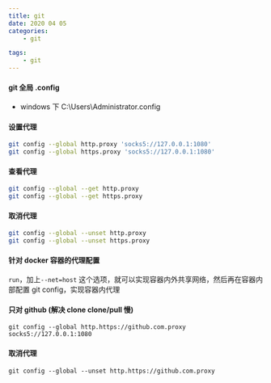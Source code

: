 ```yaml
---
title: git
date: 2020 04 05
categories:
    - git

tags:
    - git
---
```


#### git 全局 .config

-   windows 下 C:\Users\Administrator\.config

#### 设置代理

```bash
git config --global http.proxy 'socks5://127.0.0.1:1080'
git config --global https.proxy 'socks5://127.0.0.1:1080'
```

#### 查看代理

```bash
git config --global --get http.proxy
git config --global --get https.proxy
```

#### 取消代理

```bash
git config --global --unset http.proxy
git config --global --unset https.proxy
```

#### 针对 docker 容器的代理配置

`run`，加上`--net=host` 这个选项，就可以实现容器内外共享网络，然后再在容器内部配置 git config，实现容器内代理

#### 只对 github (解决 clone clone/pull 慢)

`git config --global http.https://github.com.proxy socks5://127.0.0.1:1080`

#### 取消代理

`git config --global --unset http.https://github.com.proxy`

